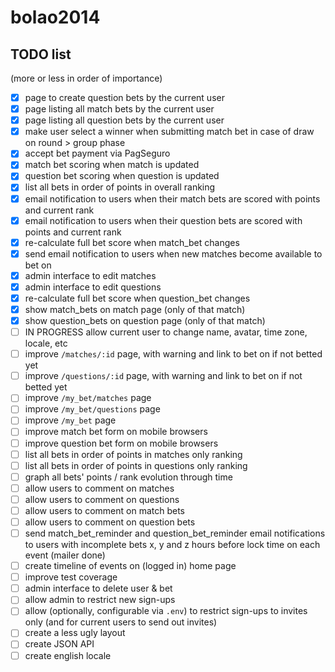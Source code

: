 # bolao2014

## TODO list

(more or less in order of importance)

- [x] page to create question bets by the current user
- [x] page listing all match bets by the current user
- [x] page listing all question bets by the current user
- [x] make user select a winner when submitting match bet in case of draw on round > group phase
- [x] accept bet payment via PagSeguro
- [x] match bet scoring when match is updated
- [x] question bet scoring when question is updated
- [x] list all bets in order of points in overall ranking
- [x] email notification to users when their match bets are scored with points and current rank
- [x] email notification to users when their question bets are scored with points and current rank
- [x] re-calculate full bet score when match_bet changes
- [x] send email notification to users when new matches become available to bet on
- [x] admin interface to edit matches
- [x] admin interface to edit questions
- [x] re-calculate full bet score when question_bet changes
- [x] show match_bets on match page (only of that match)
- [x] show question_bets on question page (only of that match)
- [ ] IN PROGRESS allow current user to change name, avatar, time zone, locale, etc
- [ ] improve `/matches/:id` page, with warning and link to bet on if not betted yet
- [ ] improve `/questions/:id` page, with warning and link to bet on if not betted yet
- [ ] improve `/my_bet/matches` page
- [ ] improve `/my_bet/questions` page
- [ ] improve `/my_bet` page
- [ ] improve match bet form on mobile browsers
- [ ] improve question bet form on mobile browsers
- [ ] list all bets in order of points in matches only ranking
- [ ] list all bets in order of points in questions only ranking
- [ ] graph all bets' points / rank evolution through time
- [ ] allow users to comment on matches
- [ ] allow users to comment on questions
- [ ] allow users to comment on match bets
- [ ] allow users to comment on question bets
- [ ] send match_bet_reminder and question_bet_reminder email notifications to users with incomplete bets x, y and z hours before lock time on each event (mailer done)
- [ ] create timeline of events on (logged in) home page
- [ ] improve test coverage
- [ ] admin interface to delete user & bet
- [ ] allow admin to restrict new sign-ups
- [ ] allow (optionally, configurable via `.env`) to restrict sign-ups to invites only (and for current users to send out invites)
- [ ] create a less ugly layout
- [ ] create JSON API
- [ ] create english locale
